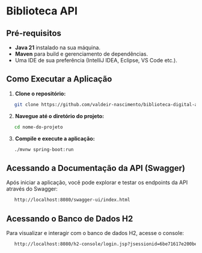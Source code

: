 # Biblioteca API

## Pré-requisitos

- **Java 21** instalado na sua máquina.
- **Maven** para build e gerenciamento de dependências.
- Uma IDE de sua preferência (IntelliJ IDEA, Eclipse, VS Code etc.).

## Como Executar a Aplicação

1. **Clone o repositório:**

```bash
   git clone https://github.com/valdeir-nascimento/biblioteca-digital-api.git
```

2. **Navegue até o diretório do projeto:**

```bash
   cd nome-do-projeto
```

3. **Compile e execute a aplicação:**
   
```bash
   ./mvnw spring-boot:run
```

## Acessando a Documentação da API (Swagger)
Após iniciar a aplicação, você pode explorar e testar os endpoints da API através do Swagger:

```bash
   http://localhost:8080/swagger-ui/index.html
```

## Acessando o Banco de Dados H2
Para visualizar e interagir com o banco de dados H2, acesse o console:

```bash
   http://localhost:8080/h2-console/login.jsp?jsessionid=6be71617e200be4e53542aed35f57d82
```

